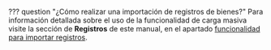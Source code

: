 ??? question "¿Cómo realizar una importación de registros de bienes?"
	Para información detallada sobre el uso de la funcionalidad de carga masiva visite la sección de **Registros** de este manual, en el apartado [funcionalidad para importar registros](/registers/#funcionalidad-para-importar-registros).
